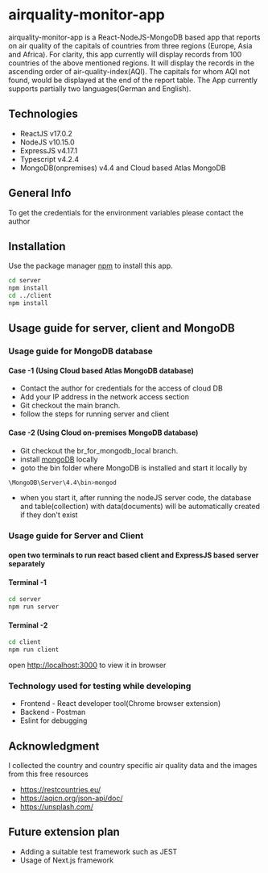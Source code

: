 # airquality-monitor-app

airquality-monitor-app is a React-NodeJS-MongoDB based app that reports on air quality of the capitals of countries from three regions (Europe, Asia and Africa). For clarity, this app currently will display records from 100 countries of the above mentioned regions. It will display the records in the ascending order of air-quality-index(AQI). The capitals for whom AQI not found, would be displayed at the end of the report table. The App currently supports partially two languages(German and English).

## Technologies
* ReactJS v17.0.2
* NodeJS v10.15.0
* ExpressJS v4.17.1
* Typescript v4.2.4
* MongoDB(onpremises) v4.4  and Cloud based Atlas MongoDB

## General Info
To get the credentials for the environment variables please contact the author

## Installation

Use the package manager [npm](https://docs.npmjs.com/cli/v6/commands/npm-install) to install this app.

```bash
cd server
npm install
cd ../client
npm install
```

## Usage guide for server, client and MongoDB
### Usage guide for MongoDB database
#### Case -1 (Using Cloud based Atlas MongoDB database)
* Contact the author for credentials for the access of cloud DB
* Add your IP address in the network access section
* Git checkout the main branch. 
* follow the steps for running server and client
#### Case -2 (Using Cloud on-premises MongoDB database)
* Git checkout the br_for_mongodb_local branch. 
* install [mongoDB](https://www.mongodb.com/) locally
* goto the bin folder where MongoDB is installed and start it locally by
```bash
\MongoDB\Server\4.4\bin>mongod
```
* when you start it, after running the nodeJS server code, the database and table(collection) with data(documents) will be automatically created if they don't exist
### Usage guide for Server and Client
#### open two terminals to run react based client and ExpressJS based server separately
#### Terminal -1

```bash
cd server
npm run server
```
#### Terminal -2

```bash
cd client
npm run client
```
open [http://localhost:3000](http://localhost:3000) to view it in browser
### Technology used for testing while developing
* Frontend - React developer tool(Chrome browser extension)
* Backend - Postman
* Eslint for debugging
## Acknowledgment
I collected the country and country specific air quality data and the images from this free resources 
* https://restcountries.eu/
* https://aqicn.org/json-api/doc/
* https://unsplash.com/
## Future extension plan
* Adding a suitable test framework such as JEST
* Usage of Next.js framework 
